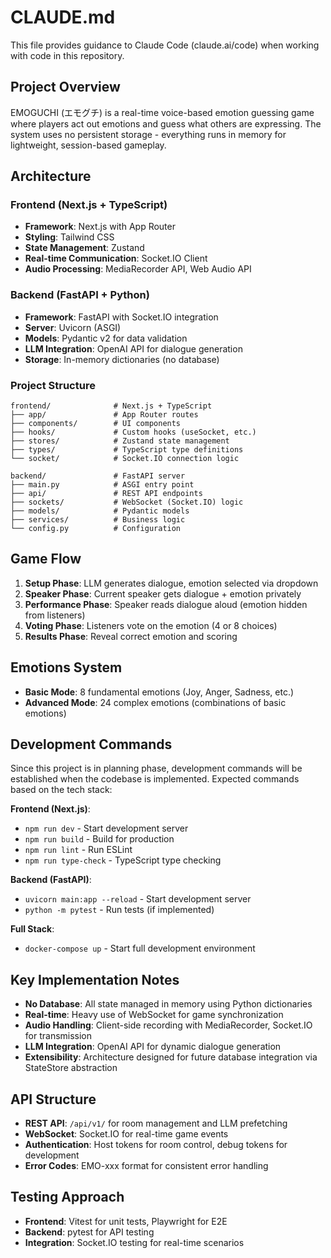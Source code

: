 # CLAUDE.md

This file provides guidance to Claude Code (claude.ai/code) when working with code in this repository.

## Project Overview

EMOGUCHI (エモグチ) is a real-time voice-based emotion guessing game where players act out emotions and guess what others are expressing. The system uses no persistent storage - everything runs in memory for lightweight, session-based gameplay.

## Architecture

### Frontend (Next.js + TypeScript)
- **Framework**: Next.js with App Router
- **Styling**: Tailwind CSS 
- **State Management**: Zustand
- **Real-time Communication**: Socket.IO Client
- **Audio Processing**: MediaRecorder API, Web Audio API

### Backend (FastAPI + Python)
- **Framework**: FastAPI with Socket.IO integration
- **Server**: Uvicorn (ASGI)
- **Models**: Pydantic v2 for data validation
- **LLM Integration**: OpenAI API for dialogue generation
- **Storage**: In-memory dictionaries (no database)

### Project Structure
```
frontend/              # Next.js + TypeScript
├── app/               # App Router routes
├── components/        # UI components
├── hooks/             # Custom hooks (useSocket, etc.)
├── stores/            # Zustand state management
├── types/             # TypeScript type definitions
└── socket/            # Socket.IO connection logic

backend/               # FastAPI server
├── main.py            # ASGI entry point
├── api/               # REST API endpoints
├── sockets/           # WebSocket (Socket.IO) logic
├── models/            # Pydantic models
├── services/          # Business logic
└── config.py          # Configuration
```

## Game Flow

1. **Setup Phase**: LLM generates dialogue, emotion selected via dropdown
2. **Speaker Phase**: Current speaker gets dialogue + emotion privately
3. **Performance Phase**: Speaker reads dialogue aloud (emotion hidden from listeners)
4. **Voting Phase**: Listeners vote on the emotion (4 or 8 choices)
5. **Results Phase**: Reveal correct emotion and scoring

## Emotions System

- **Basic Mode**: 8 fundamental emotions (Joy, Anger, Sadness, etc.)
- **Advanced Mode**: 24 complex emotions (combinations of basic emotions)

## Development Commands

Since this project is in planning phase, development commands will be established when the codebase is implemented. Expected commands based on the tech stack:

**Frontend (Next.js)**:
- `npm run dev` - Start development server
- `npm run build` - Build for production
- `npm run lint` - Run ESLint
- `npm run type-check` - TypeScript type checking

**Backend (FastAPI)**:
- `uvicorn main:app --reload` - Start development server
- `python -m pytest` - Run tests (if implemented)

**Full Stack**:
- `docker-compose up` - Start full development environment

## Key Implementation Notes

- **No Database**: All state managed in memory using Python dictionaries
- **Real-time**: Heavy use of WebSocket for game synchronization
- **Audio Handling**: Client-side recording with MediaRecorder, Socket.IO for transmission
- **LLM Integration**: OpenAI API for dynamic dialogue generation
- **Extensibility**: Architecture designed for future database integration via StateStore abstraction

## API Structure

- **REST API**: `/api/v1/` for room management and LLM prefetching
- **WebSocket**: Socket.IO for real-time game events
- **Authentication**: Host tokens for room control, debug tokens for development
- **Error Codes**: EMO-xxx format for consistent error handling

## Testing Approach

- **Frontend**: Vitest for unit tests, Playwright for E2E
- **Backend**: pytest for API testing
- **Integration**: Socket.IO testing for real-time scenarios